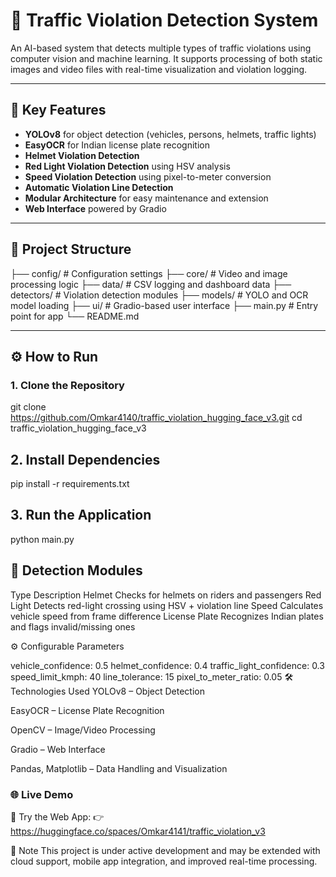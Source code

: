 # 🚦 Traffic Violation Detection System

An AI-based system that detects multiple types of traffic violations using computer vision and machine learning. It supports processing of both static images and video files with real-time visualization and violation logging.

---

## 🧩 Key Features

- **YOLOv8** for object detection (vehicles, persons, helmets, traffic lights)
- **EasyOCR** for Indian license plate recognition
- **Helmet Violation Detection**
- **Red Light Violation Detection** using HSV analysis
- **Speed Violation Detection** using pixel-to-meter conversion
- **Automatic Violation Line Detection**
- **Modular Architecture** for easy maintenance and extension
- **Web Interface** powered by Gradio

---

## 📁 Project Structure

├── config/ # Configuration settings
├── core/ # Video and image processing logic
├── data/ # CSV logging and dashboard data
├── detectors/ # Violation detection modules
├── models/ # YOLO and OCR model loading
├── ui/ # Gradio-based user interface
├── main.py # Entry point for app
└── README.md

---

## ⚙️ How to Run

### 1. Clone the Repository

git clone https://github.com/Omkar4140/traffic_violation_hugging_face_v3.git
cd traffic_violation_hugging_face_v3

## 2. Install Dependencies
pip install -r requirements.txt

## 3. Run the Application
python main.py

## 🧠 Detection Modules
Type	Description
Helmet	Checks for helmets on riders and passengers
Red Light	Detects red-light crossing using HSV + violation line
Speed	Calculates vehicle speed from frame difference
License Plate	Recognizes Indian plates and flags invalid/missing ones

⚙️ Configurable Parameters

vehicle_confidence: 0.5
helmet_confidence: 0.4
traffic_light_confidence: 0.3
speed_limit_kmph: 40
line_tolerance: 15
pixel_to_meter_ratio: 0.05
🛠️ Technologies Used
YOLOv8 – Object Detection

EasyOCR – License Plate Recognition

OpenCV – Image/Video Processing

Gradio – Web Interface

Pandas, Matplotlib – Data Handling and Visualization


### 🌐 Live Demo
🧪 Try the Web App:
👉 https://huggingface.co/spaces/Omkar4141/traffic_violation_v3

📌 Note
This project is under active development and may be extended with cloud support, mobile app integration, and improved real-time processing.
